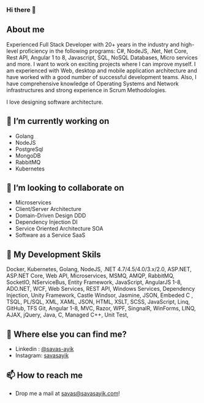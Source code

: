 ### Hi there 👋

## About me
Experienced Full Stack Developer with 20+ years in the industry and high-level proficiency in the following programs: C#, NodeJS, .Net, Net Core, Rest API, Angular 1 to 8, Javascript, SQL, NoSQL Databases, Micro services and more. I want to work on exciting projects where I can improve myself. I am experienced with Web, desktop and mobile application architecture and have worked with a good number of successful development teams. Also, I have comprehensive knowledge of Operating Systems and Network infrastructures and strong experience in Scrum Methodologies.

I love designing software architecture.

## 🔭 I’m currently working on
- Golang
- NodeJS
- PostgreSql
- MongoDB
- RabbitMQ
- Kubernetes

## 👯 I’m looking to collaborate on
- Microservices
- Client/Server Architecture
- Domain-Driven Design DDD
- Dependency Injection DI
- Service Oriented Architecture SOA
- Software as a Service SaaS


## 🌱 My Development Skils
Docker, Kubernetes, Golang, NodeJS, .NET 4.7/4.5/4.0/3.x/2.0, ASP.NET, ASP.NET Core, Web API, Microservices, MSMQ, AMQP, RabbitMQ, SocketIO, NServiceBus, Entity Framework, JavaScript, AngularJS 1-8, ADO.NET, WCF, Web Services, REST API, Windows Services, Dependency Injection, Unity Framework, Castle Windsor, Jasmine, JSON, Embeded C , TSQL, PL/SQL, XML, XAML, JSON, HTML, XSLT, SCSS, JavaScript, Linq, GitHub, TFS Git, Angular 1-8, MVC, Razor, WPF, SingnalR, WinForms, LINQ, AJAX, jQuery, Java, C, Managed C++, Unit Test, 


## 🤔 Where else you can find me?
- Linkedin : [@savas-ayik](https://www.linkedin.com/in/savas-ayik/)
- Instagram: [savasayik](https://instagram.com/savasayik)

## 📫 How to reach me
- Drop me a mail at savas@savasayik.com!



<!--
**savasayik/savasayik** is a ✨ _special_ ✨ repository because its `README.md` (this file) appears on your GitHub profile.

Here are some ideas to get you started:

- 🔭 I’m currently working on ...
- 🌱 I’m currently learning ...
- 👯 I’m looking to collaborate on ...
- 🤔 I’m looking for help with ...
- 💬 Ask me about ...
- 📫 How to reach me: ...
- 😄 Pronouns: ...
- ⚡ Fun fact: ...
-->

